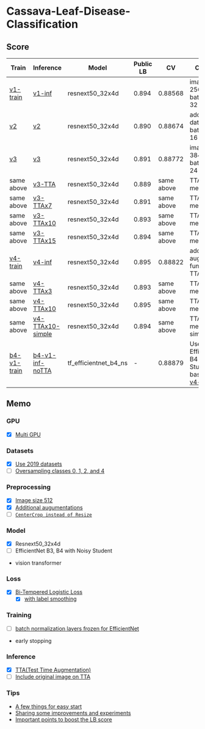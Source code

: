 # Cassava-Leaf-Disease-Classification

## Score

| Train         | Inference          | Model                 | Public LB | CV         | Comment                                               |
| ---           | ---                | ---                   | ---       | ---        | ---                                                   |
| [v1-train]    | [v1-inf]           | resnext50_32x4d       | 0.894     | 0.88568    | image size: 256 -> 384, batch size: 32 -> 16          |
| [v2]          | [v2]               | resnext50_32x4d       | 0.890     | 0.88674    | add 2019 dataset, batch size: 16 -> 24                |
| [v3]          | [v3]               | resnext50_32x4d       | 0.891     | 0.88772    | image size: 384 -> 512, batch size: 24 -> 14          |
| same above    | [v3-TTA]           | resnext50_32x4d       | 0.889     | same above | TTA x3 mean()                                         |
| same above    | [v3-TTAx7]         | resnext50_32x4d       | 0.891     | same above | TTA x7 mean()                                         |
| same above    | [v3-TTAx10]        | resnext50_32x4d       | 0.893     | same above | TTA x10 mean()                                        |
| same above    | [v3-TTAx15]        | resnext50_32x4d       | 0.894     | same above | TTA x15 mean()                                        |
| [v4-train]    | [v4-inf]           | resnext50_32x4d       | 0.895     | 0.88822    | add augmentation functions, no TTA                    |
| same above    | [v4-TTAx3]         | resnext50_32x4d       | 0.893     | same above | TTA x3 mean()                                         |
| same above    | [v4-TTAx10]        | resnext50_32x4d       | 0.895     | same above | TTA x10 mean()                                        |
| same above    | [v4-TTAx10-simple] | resnext50_32x4d       | 0.894     | same above | TTA x10 mean() simplify                               |
| [b4-v1-train] | [b4-v1-inf-noTTA]  | tf_efficientnet_b4_ns | -         | 0.88879    | Use EfficientNet B4 Noisy Student based on [v4-train] |

## Memo

### GPU

- [x] [Multi GPU](https://aru47.hatenablog.com/entry/2020/11/06/225052)

### Datasets

- [x] [Use 2019 datasets](https://www.kaggle.com/piantic/train-cassava-starter-using-various-loss-funcs/notebook)
- [ ] [Oversampling classes 0, 1, 2, and 4](https://www.kaggle.com/dimitreoliveira/cassava-leaf-disease-training-with-tpu-v2-pods#Dataset-oversampled)

### Preprocessing

- [x] [Image size 512](https://www.kaggle.com/c/cassava-leaf-disease-classification/discussion/207450)
- [x] [Additional augumentations](https://www.kaggle.com/khyeh0719/pytorch-efficientnet-baseline-train-amp-aug#Define-Train\Validation-Image-Augmentations)
- [ ] [`CenterCrop instead of Resize`](https://www.kaggle.com/c/cassava-leaf-disease-classification/discussion/210921#1151453)

### Model

- [x] Resnext50_32x4d
- [ ] EfficientNet B3, B4 with Noisy Student
- vision transformer

### Loss

- [x] [Bi-Tempered Logistic Loss](https://www.kaggle.com/c/cassava-leaf-disease-classification/discussion/202017)
    - [x] [with label smoothing](https://www.kaggle.com/piantic/train-cassava-starter-using-various-loss-funcs/notebook#Bi-Tempered-Loss)

### Training

- [ ] [batch normalization layers frozen for EfficientNet](https://keras.io/examples/vision/image_classification_efficientnet_fine_tuning/#tips-for-fine-tuning-efficientnet)
- early stopping

### Inference

- [x] [TTA(Test Time Augmentation)](https://www.kaggle.com/khyeh0719/pytorch-efficientnet-baseline-inference-tta)
- [ ] [Include original image on TTA](https://www.kaggle.com/c/cassava-leaf-disease-classification/discussion/210921#1153396)

### Tips

- [A few things for easy start](https://www.kaggle.com/c/cassava-leaf-disease-classification/discussion/207450)
- [Sharing some improvements and experiments](https://www.kaggle.com/c/cassava-leaf-disease-classification/discussion/203594)
- [Important points to boost the LB score](https://www.kaggle.com/c/cassava-leaf-disease-classification/discussion/208402)


[v1-train]: https://github.com/IMOKURI/Cassava-Leaf-Disease-Classification/commit/59a171a0e4ee6c8d7f87a3e9248333506a466405
[v1-inf]: https://github.com/IMOKURI/Cassava-Leaf-Disease-Classification/commit/c0832c6fcb233e2d96f87335e3f663995d5a3e6f
[v2]: https://github.com/IMOKURI/Cassava-Leaf-Disease-Classification/commit/d8017ac61f1487ef9b8c167db6c7966847399673
[v3]: https://github.com/IMOKURI/Cassava-Leaf-Disease-Classification/commit/55377f11fe060e03bff0c89ff9a6b9add1f3c337
[v3-TTA]: https://github.com/IMOKURI/Cassava-Leaf-Disease-Classification/commit/8f1fbf66d74cd00e163d35d9cee717a805fcd6bd
[v3-TTAx7]: https://github.com/IMOKURI/Cassava-Leaf-Disease-Classification/commit/1863c98425e322ad2a7e0b662d0e6e1f871fc62b
[v3-TTAx10]: https://github.com/IMOKURI/Cassava-Leaf-Disease-Classification/commit/e92433fc5bd6c8a3d456586050b1a77ca1df0e17
[v3-TTAx15]: https://github.com/IMOKURI/Cassava-Leaf-Disease-Classification/commit/7297aecb96fc1630178344702f5466c50bd1c836
[v4-train]: https://github.com/IMOKURI/Cassava-Leaf-Disease-Classification/commit/c88d247a84fd424d58403437888346e458466a1c
[v4-inf]: https://github.com/IMOKURI/Cassava-Leaf-Disease-Classification/commit/da37e635677cefd6df64f5ff38d286f336af7b92
[v4-TTAx3]: https://github.com/IMOKURI/Cassava-Leaf-Disease-Classification/commit/af68da580b9ab946e423da2199adb95c8956ca43
[v4-TTAx10]: https://github.com/IMOKURI/Cassava-Leaf-Disease-Classification/commit/8380374c5fc9af94a2d1f0d52c42c9c841bfbfda
[v4-TTAx10-simple]: https://github.com/IMOKURI/Cassava-Leaf-Disease-Classification/commit/1d82bb6509100281ce563b339b85a23524dbf1f6
[b4-v1-train]: https://github.com/IMOKURI/Cassava-Leaf-Disease-Classification/commit/0a253ac1dd41f17b3f42b9d442a97fe6c12ea7af
[b4-v1-inf-noTTA]: https://github.com/IMOKURI/Cassava-Leaf-Disease-Classification/commit/e10c0bd10cc8fadfb03a127cdf781037229731f1

